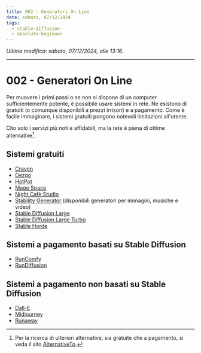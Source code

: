 ```yaml
---
title: 002 - Generatori On Line
date: sabato, 07/12/2024
tags:
  - stable-diffusion
  - absolute-beginner
---
```


*Ultima modifica: sabato, 07/12/2024, alle 13:16.*

---

# 002 - Generatori On Line

Per muovere i primi passi o se non si dispone di un computer sufficientemente potente, è possibile usare sistemi in rete. Ne esistono di gratuiti (o comunque disponibili a prezzi irrisori) e a pagamento. Come è facile immaginare, i sistemi gratuiti pongono notevoli limitazioni all'utente.

Cito solo i servizi più noti e affidabili, ma la rete è piena di ottime alternative[^1].

## Sistemi gratuiti

- [Crayon](https://www.craiyon.com/)
- [Dezgo](https://dezgo.com/text2image/sdxl)
- [HotPot](https://hotpot.ai/art-generator)
- [Mage Space](https://www.mage.space/)
- [Night Cafè Studio](https://creator.nightcafe.studio/)
- [Stability Generator](https://stability.ai/) (disponibili generatori per immagini, musiche e video)
- [Stable Diffusion Large](https://huggingface.co/spaces/stabilityai/stable-diffusion-3.5-large)
- [Stable Diffusion Large Turbo](https://huggingface.co/spaces/stabilityai/stable-diffusion-3.5-large-turbo)
- [Stable Horde](https://aqualxx.github.io/stable-ui/)

## Sistemi a pagamento basati su Stable Diffusion

- [RunComfy](https://www.runcomfy.com/it/comfyui-web)
- [RunDiffusion](https://rundiffusion.com/)

## Sistemi a pagamento non basati su Stable Diffusion

- [Dall-E](https://openai.com/dall-e-3)
- [Midjourney](https://www.midjourney.com/)
- [Runaway](https://runwayml.com/)

[^1]:  Per la ricerca di ulteriori alternative, sia gratuite che a pagamento, si veda il sito [AlternativeTo](https://alternativeto.net/).